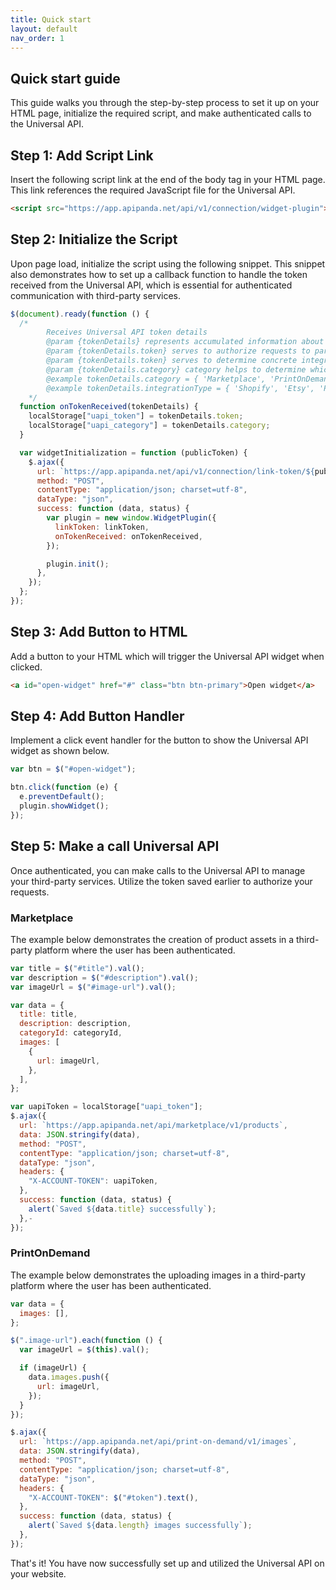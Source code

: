 ```yaml
---
title: Quick start
layout: default
nav_order: 1
---
```


## Quick start guide

This guide walks you through the step-by-step process to set it up on your HTML page, initialize the required script, and make authenticated calls to the Universal API.

## Step 1: Add Script Link

Insert the following script link at the end of the body tag in your HTML page. This link references the required JavaScript file for the Universal API.

```html
<script src="https://app.apipanda.net/api/v1/connection/widget-plugin"></script>
```

## Step 2: Initialize the Script

Upon page load, initialize the script using the following snippet. This snippet also demonstrates how to set up a callback function to handle the token received from the Universal API, which is essential for authenticated communication with third-party services.

```javascript
$(document).ready(function () {
  /*
        Receives Universal API token details
        @param {tokenDetails} represents accumulated information about token
        @param {tokenDetails.token} serves to authorize requests to particular integration
        @param {tokenDetails.token} serves to determine concrete integration type for token
        @param {tokenDetails.category} category helps to determine which type of api is acceptable for current token
        @example tokenDetails.category = { 'Marketplace', 'PrintOnDemand' }
        @example tokenDetails.integrationType = { 'Shopify', 'Etsy', 'Printify', 'Printful' }
    */
  function onTokenReceived(tokenDetails) {
    localStorage["uapi_token"] = tokenDetails.token;
    localStorage["uapi_category"] = tokenDetails.category;
  }

  var widgetInitialization = function (publicToken) {
    $.ajax({
      url: `https://app.apipanda.net/api/v1/connection/link-token/${publicToken}`,
      method: "POST",
      contentType: "application/json; charset=utf-8",
      dataType: "json",
      success: function (data, status) {
        var plugin = new window.WidgetPlugin({
          linkToken: linkToken,
          onTokenReceived: onTokenReceived,
        });

        plugin.init();
      },
    });
  };
});
```

## Step 3: Add Button to HTML

Add a button to your HTML which will trigger the Universal API widget when clicked.

```html
<a id="open-widget" href="#" class="btn btn-primary">Open widget</a>
```

## Step 4: Add Button Handler

Implement a click event handler for the button to show the Universal API widget as shown below.

```javascript
var btn = $("#open-widget");

btn.click(function (e) {
  e.preventDefault();
  plugin.showWidget();
});
```

## Step 5: Make a call Universal API

Once authenticated, you can make calls to the Universal API to manage your third-party services. Utilize the token saved earlier to authorize your requests.

### Marketplace

The example below demonstrates the creation of product assets in a third-party platform where the user has been authenticated.

```javascript
var title = $("#title").val();
var description = $("#description").val();
var imageUrl = $("#image-url").val();

var data = {
  title: title,
  description: description,
  categoryId: categoryId,
  images: [
    {
      url: imageUrl,
    },
  ],
};

var uapiToken = localStorage["uapi_token"];
$.ajax({
  url: `https://app.apipanda.net/api/marketplace/v1/products`,
  data: JSON.stringify(data),
  method: "POST",
  contentType: "application/json; charset=utf-8",
  dataType: "json",
  headers: {
    "X-ACCOUNT-TOKEN": uapiToken,
  },
  success: function (data, status) {
    alert(`Saved ${data.title} successfully`);
  },-
});
```

### PrintOnDemand

The example below demonstrates the uploading images in a third-party platform where the user has been authenticated.

```javascript
var data = {
  images: [],
};

$(".image-url").each(function () {
  var imageUrl = $(this).val();

  if (imageUrl) {
    data.images.push({
      url: imageUrl,
    });
  }
});

$.ajax({
  url: `https://app.apipanda.net/api/print-on-demand/v1/images`,
  data: JSON.stringify(data),
  method: "POST",
  contentType: "application/json; charset=utf-8",
  dataType: "json",
  headers: {
    "X-ACCOUNT-TOKEN": $("#token").text(),
  },
  success: function (data, status) {
    alert(`Saved ${data.length} images successfully`);
  },
});
```

That's it! You have now successfully set up and utilized the Universal API on your website.
